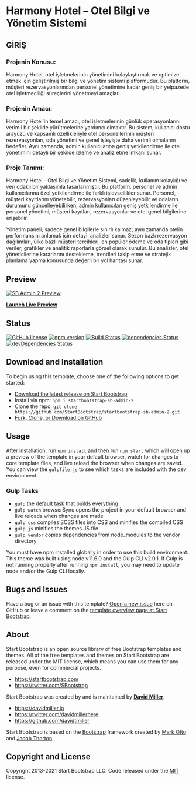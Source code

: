 # Harmony Hotel – Otel Bilgi ve Yönetim Sistemi

## GİRİŞ
### Projenin Konusu:
Harmony Hotel, otel işletmelerinin yönetimini kolaylaştırmak ve optimize etmek için geliştirilmiş bir bilgi ve yönetim sistemi platformudur. Bu platform, müşteri rezervasyonlarından personel yönetimine kadar geniş bir yelpazede otel işletmeciliği süreçlerini yönetmeyi amaçlar.

### Projenin Amacı:
Harmony Hotel'in temel amacı, otel işletmelerinin günlük operasyonlarını verimli bir şekilde yürütmelerine yardımcı olmaktır. Bu sistem, kullanıcı dostu arayüzü ve kapsamlı özellikleriyle otel personellerinin müşteri rezervasyonları, oda yönetimi ve genel işleyişte daha verimli olmalarını hedefler. Aynı zamanda, admin kullanıcılarına geniş yetkilendirme ile otel yönetimini detaylı bir şekilde izleme ve analiz etme imkanı sunar.

### Proje Tanımı:
Harmony Hotel - Otel Bilgi ve Yönetim Sistemi, sadelik, kullanım kolaylığı ve veri odaklı bir yaklaşımla tasarlanmıştır. Bu platform, personel ve admin kullanıcılarına özel yetkilendirme ile farklı işlevsellikler sunar. Personel, müşteri kayıtlarını yönetebilir, rezervasyonları düzenleyebilir ve odaların durumunu güncelleyebilirken, admin kullanıcıları geniş yetkilendirme ile personel yönetimi, müşteri kayıtları, rezervasyonlar ve otel genel bilgilerine erişebilir.

Yönetim paneli, sadece genel bilgilerle sınırlı kalmaz; aynı zamanda otelin performansını anlamak için detaylı analizler sunar. Sezon bazlı rezervasyon dağılımları, ülke bazlı müşteri tercihleri, en popüler ödeme ve oda tipleri gibi veriler, grafikler ve analitik raporlarla görsel olarak sunulur. Bu analizler, otel yöneticilerine kararlarını destekleme, trendleri takip etme ve stratejik planlama yapma konusunda değerli bir yol haritası sunar.


## Preview

[![SB Admin 2 Preview](https://assets.startbootstrap.com/img/screenshots/themes/sb-admin-2.png)](https://startbootstrap.github.io/startbootstrap-sb-admin-2/)

**[Launch Live Preview](https://startbootstrap.github.io/startbootstrap-sb-admin-2/)**

## Status

[![GitHub license](https://img.shields.io/badge/license-MIT-blue.svg)](https://raw.githubusercontent.com/StartBootstrap/startbootstrap-sb-admin-2/master/LICENSE)
[![npm version](https://img.shields.io/npm/v/startbootstrap-sb-admin-2.svg)](https://www.npmjs.com/package/startbootstrap-sb-admin-2)
[![Build Status](https://travis-ci.org/StartBootstrap/startbootstrap-sb-admin-2.svg?branch=master)](https://travis-ci.org/StartBootstrap/startbootstrap-sb-admin-2)
[![dependencies Status](https://david-dm.org/StartBootstrap/startbootstrap-sb-admin-2/status.svg)](https://david-dm.org/StartBootstrap/startbootstrap-sb-admin-2)
[![devDependencies Status](https://david-dm.org/StartBootstrap/startbootstrap-sb-admin-2/dev-status.svg)](https://david-dm.org/StartBootstrap/startbootstrap-sb-admin-2?type=dev)

## Download and Installation

To begin using this template, choose one of the following options to get started:

* [Download the latest release on Start Bootstrap](https://startbootstrap.com/theme/sb-admin-2/)
* Install via npm: `npm i startbootstrap-sb-admin-2`
* Clone the repo: `git clone https://github.com/StartBootstrap/startbootstrap-sb-admin-2.git`
* [Fork, Clone, or Download on GitHub](https://github.com/StartBootstrap/startbootstrap-sb-admin-2)

## Usage

After installation, run `npm install` and then run `npm start` which will open up a preview of the template in your default browser, watch for changes to core template files, and live reload the browser when changes are saved. You can view the `gulpfile.js` to see which tasks are included with the dev environment.

### Gulp Tasks

* `gulp` the default task that builds everything
* `gulp watch` browserSync opens the project in your default browser and live reloads when changes are made
* `gulp css` compiles SCSS files into CSS and minifies the compiled CSS
* `gulp js` minifies the themes JS file
* `gulp vendor` copies dependencies from node_modules to the vendor directory

You must have npm installed globally in order to use this build environment. This theme was built using node v11.6.0 and the Gulp CLI v2.0.1. If Gulp is not running properly after running `npm install`, you may need to update node and/or the Gulp CLI locally.

## Bugs and Issues

Have a bug or an issue with this template? [Open a new issue](https://github.com/StartBootstrap/startbootstrap-sb-admin-2/issues) here on GitHub or leave a comment on the [template overview page at Start Bootstrap](https://startbootstrap.com/theme/sb-admin-2/).

## About

Start Bootstrap is an open source library of free Bootstrap templates and themes. All of the free templates and themes on Start Bootstrap are released under the MIT license, which means you can use them for any purpose, even for commercial projects.

* <https://startbootstrap.com>
* <https://twitter.com/SBootstrap>

Start Bootstrap was created by and is maintained by **[David Miller](https://davidmiller.io/)**.

* <https://davidmiller.io>
* <https://twitter.com/davidmillerhere>
* <https://github.com/davidtmiller>

Start Bootstrap is based on the [Bootstrap](https://getbootstrap.com/) framework created by [Mark Otto](https://twitter.com/mdo) and [Jacob Thorton](https://twitter.com/fat).

## Copyright and License

Copyright 2013-2021 Start Bootstrap LLC. Code released under the [MIT](https://github.com/StartBootstrap/startbootstrap-resume/blob/master/LICENSE) license.
